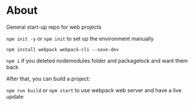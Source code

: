 # About
General start-up repo for web projects

`npm init -y` or `npm init` to set up the environment manually

`npm install webpack webpack-cli --save-dev`

`npm i` if you deleted nodemodules folder and packagelock and want them back

After that, you can build a project:

`npm run build` or `npm start` to use webpack web server and have a live update
